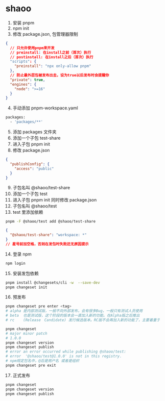 # shaoo

1. 安装 pnpm
2. npm init
3. 修改 package.json, 包管理器限制

```json
{
  // 只允许使用pnpm来开发
  // preinstall: 在install之前（首次）执行
  // postinstall: 在install之后（首次）执行
  "scripts": {
    "preinstall": "npx only-allow pnpm"
  },
  // 防止最外层包被发布出去，设为true以后发布时会提醒你
  "private": true,
  "engines": {
    "node": ">=16"
  }
}
```

4. 手动添加 pnpm-workspace.yaml

```bash
packages:
  - 'packages/**'
```

5. 添加 packages 文件夹
6. 添加一个子包 test-share
7. 进入子包 pnpm init
8. 修改 package.json

```json
{
  "publishConfig": {
    "access": "public"
  }
}
```

9. 子包名叫 @shaoo/test-share
10. 添加一个子包 test
11. 进入子包 pnpm init 同时修改 package.json
12. 子包名叫 @shaoo/test
13. test 里添加依赖

```bash
pnpm -F @shaoo/test add @shaoo/test-share
```

```json
{
  "@shaoo/test-share": "workspace: *"
}
// 星号前加空格，否则在发包时失败还无原因提示
```

14. 登录 npm

```bash
npm login
```

15. 安装发包依赖

```bash
pnpm install @changesets/cli -w  --save-dev
pnpm changeset init
```

16. 预发布

```bash
pnpm changeset pre enter <tag>
# alpha	是内部测试版，一般不向外部发布，会有很多Bug，一般只有测试人员使用
# beta	也是测试版，这个阶段的版本会一直加入新的功能。在Alpha版之后推出
# rc	(Release　Candidate) 发行候选版本。RC版不会再加入新的功能了，主要着重于除错

pnpm changeset
# major minor patch
# 1.0.0
pnpm changeset version
pnpm changeset publish
# error an error occurred while publishing @shaoo/test:
# error  '@shaoo/test@1.0.0' is not in this registry.
# npm规定包名中，@后是用户名 或者是组织
pnpm changeset pre exit

```

17. 正式发布

```bash
pnpm changeset
pnpm changeset version
pnpm changeset publish
```
